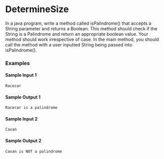 
# DetermineSize

In a java program, write a method called isPalindrome() that accepts a String parameter and returns a Boolean. This method should check if the String is a Palindrome and return an appropriate boolean value. Your method should work irrespective of case. In the main method, you should call the method with a user inputted String being passed into isPalindrome().

### Examples

#### Sample Input 1
```
Racecar
```
#### Sample Output 1
```
Racecar is a palindrome
```

#### Sample Input 2
```
Cavan
```

#### Sample Output 2
```
Cavan is NOT a palindrome
```

